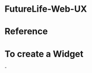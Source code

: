 # FutureLife-Web-UX

# Reference

# To create a Widget
-<div class="widget-[small, medium, or large]"></div>
